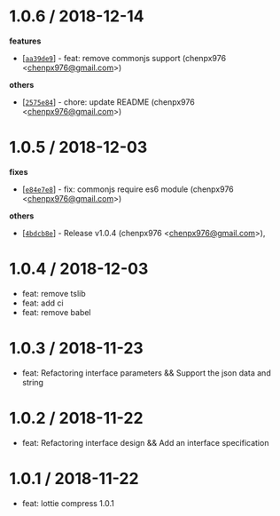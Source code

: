 
1.0.6 / 2018-12-14
==================

**features**
  * [[`aa39de9`](http://github.com/Lottie-Lint/lottie-compress/commit/aa39de97cbf93cbd5a4ade952d77bb4bb94d1e47)] - feat: remove commonjs support (chenpx976 <<chenpx976@gmail.com>>)

**others**
  * [[`2575e84`](http://github.com/Lottie-Lint/lottie-compress/commit/2575e84fbae3a5ccfce85a9618f426b8ed02af10)] - chore: update README (chenpx976 <<chenpx976@gmail.com>>)

1.0.5 / 2018-12-03
==================

**fixes**
  * [[`e84e7e8`](http://github.com/Lottie-Lint/lottie-compress/commit/e84e7e8b14aaa3dd5fcef799379645973d0b5f1f)] - fix: commonjs require es6 module (chenpx976 <<chenpx976@gmail.com>>)

**others**
  * [[`4bdcb8e`](http://github.com/Lottie-Lint/lottie-compress/commit/4bdcb8eb9b1d21c1cd1da49ead9b46fd315811a8)] - Release v1.0.4 (chenpx976 <<chenpx976@gmail.com>>),

1.0.4 / 2018-12-03
==================

  * feat: remove tslib
  * feat: add ci
  * feat: remove babel

1.0.3 / 2018-11-23
==================

  * feat: Refactoring interface parameters && Support the json data and string

1.0.2 / 2018-11-22
==================

  * feat: Refactoring interface design && Add an interface specification

1.0.1 / 2018-11-22
==================

  * feat: lottie compress 1.0.1
